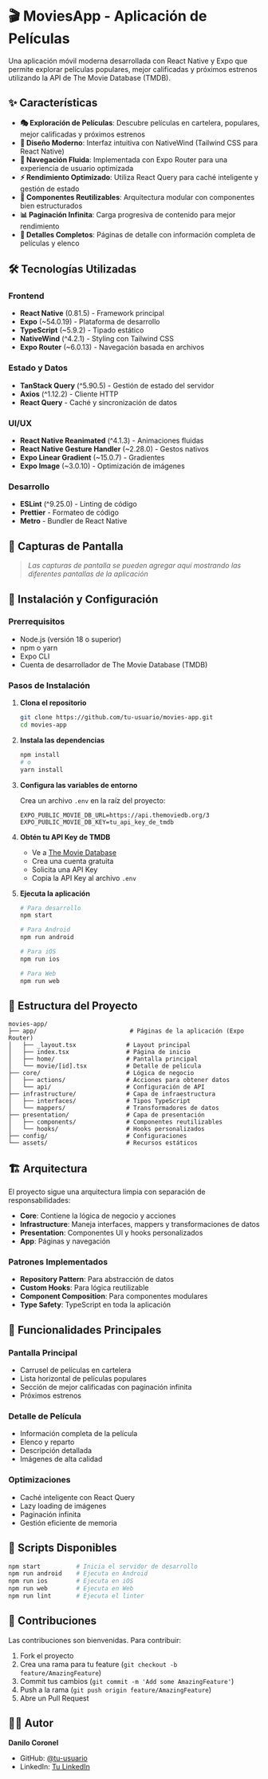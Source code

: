 # 🎬 MoviesApp - Aplicación de Películas

Una aplicación móvil moderna desarrollada con React Native y Expo que permite explorar películas populares, mejor calificadas y próximos estrenos utilizando la API de The Movie Database (TMDB).

## ✨ Características

- **🎭 Exploración de Películas**: Descubre películas en cartelera, populares, mejor calificadas y próximos estrenos
- **📱 Diseño Moderno**: Interfaz intuitiva con NativeWind (Tailwind CSS para React Native)
- **🔄 Navegación Fluida**: Implementada con Expo Router para una experiencia de usuario optimizada
- **⚡ Rendimiento Optimizado**: Utiliza React Query para caché inteligente y gestión de estado
- **🎨 Componentes Reutilizables**: Arquitectura modular con componentes bien estructurados
- **📊 Paginación Infinita**: Carga progresiva de contenido para mejor rendimiento
- **🎯 Detalles Completos**: Páginas de detalle con información completa de películas y elenco

## 🛠️ Tecnologías Utilizadas

### Frontend
- **React Native** (0.81.5) - Framework principal
- **Expo** (~54.0.19) - Plataforma de desarrollo
- **TypeScript** (~5.9.2) - Tipado estático
- **NativeWind** (^4.2.1) - Styling con Tailwind CSS
- **Expo Router** (~6.0.13) - Navegación basada en archivos

### Estado y Datos
- **TanStack Query** (^5.90.5) - Gestión de estado del servidor
- **Axios** (^1.12.2) - Cliente HTTP
- **React Query** - Caché y sincronización de datos

### UI/UX
- **React Native Reanimated** (^4.1.3) - Animaciones fluidas
- **React Native Gesture Handler** (~2.28.0) - Gestos nativos
- **Expo Linear Gradient** (~15.0.7) - Gradientes
- **Expo Image** (~3.0.10) - Optimización de imágenes

### Desarrollo
- **ESLint** (^9.25.0) - Linting de código
- **Prettier** - Formateo de código
- **Metro** - Bundler de React Native

## 📱 Capturas de Pantalla

> *Las capturas de pantalla se pueden agregar aquí mostrando las diferentes pantallas de la aplicación*

## 🚀 Instalación y Configuración

### Prerrequisitos

- Node.js (versión 18 o superior)
- npm o yarn
- Expo CLI
- Cuenta de desarrollador de The Movie Database (TMDB)

### Pasos de Instalación

1. **Clona el repositorio**
   ```bash
   git clone https://github.com/tu-usuario/movies-app.git
   cd movies-app
   ```

2. **Instala las dependencias**
   ```bash
   npm install
   # o
   yarn install
   ```

3. **Configura las variables de entorno**
   
   Crea un archivo `.env` en la raíz del proyecto:
   ```env
   EXPO_PUBLIC_MOVIE_DB_URL=https://api.themoviedb.org/3
   EXPO_PUBLIC_MOVIE_DB_KEY=tu_api_key_de_tmdb
   ```

4. **Obtén tu API Key de TMDB**
   - Ve a [The Movie Database](https://www.themoviedb.org/settings/api)
   - Crea una cuenta gratuita
   - Solicita una API Key
   - Copia la API Key al archivo `.env`

5. **Ejecuta la aplicación**
   ```bash
   # Para desarrollo
   npm start
   
   # Para Android
   npm run android
   
   # Para iOS
   npm run ios
   
   # Para Web
   npm run web
   ```

## 📁 Estructura del Proyecto

```
movies-app/
├── app/                          # Páginas de la aplicación (Expo Router)
│   ├── _layout.tsx              # Layout principal
│   ├── index.tsx                # Página de inicio
│   ├── home/                    # Pantalla principal
│   └── movie/[id].tsx           # Detalle de película
├── core/                        # Lógica de negocio
│   ├── actions/                 # Acciones para obtener datos
│   └── api/                     # Configuración de API
├── infrastructure/              # Capa de infraestructura
│   ├── interfaces/              # Tipos TypeScript
│   └── mappers/                 # Transformadores de datos
├── presentation/                # Capa de presentación
│   ├── components/              # Componentes reutilizables
│   └── hooks/                   # Hooks personalizados
├── config/                      # Configuraciones
└── assets/                      # Recursos estáticos
```

## 🏗️ Arquitectura

El proyecto sigue una arquitectura limpia con separación de responsabilidades:

- **Core**: Contiene la lógica de negocio y acciones
- **Infrastructure**: Maneja interfaces, mappers y transformaciones de datos
- **Presentation**: Componentes UI y hooks personalizados
- **App**: Páginas y navegación

### Patrones Implementados

- **Repository Pattern**: Para abstracción de datos
- **Custom Hooks**: Para lógica reutilizable
- **Component Composition**: Para componentes modulares
- **Type Safety**: TypeScript en toda la aplicación

## 🎯 Funcionalidades Principales

### Pantalla Principal
- Carrusel de películas en cartelera
- Lista horizontal de películas populares
- Sección de mejor calificadas con paginación infinita
- Próximos estrenos

### Detalle de Película
- Información completa de la película
- Elenco y reparto
- Descripción detallada
- Imágenes de alta calidad

### Optimizaciones
- Caché inteligente con React Query
- Lazy loading de imágenes
- Paginación infinita
- Gestión eficiente de memoria

## 🔧 Scripts Disponibles

```bash
npm start          # Inicia el servidor de desarrollo
npm run android    # Ejecuta en Android
npm run ios        # Ejecuta en iOS
npm run web        # Ejecuta en Web
npm run lint       # Ejecuta el linter
```

## 🤝 Contribuciones

Las contribuciones son bienvenidas. Para contribuir:

1. Fork el proyecto
2. Crea una rama para tu feature (`git checkout -b feature/AmazingFeature`)
3. Commit tus cambios (`git commit -m 'Add some AmazingFeature'`)
4. Push a la rama (`git push origin feature/AmazingFeature`)
5. Abre un Pull Request


## 👨‍💻 Autor

**Danilo Coronel**
- GitHub: [@tu-usuario](https://github.com/Danilocb25)
- LinkedIn: [Tu LinkedIn](https://linkedin.com/danilo-coronelb/)


